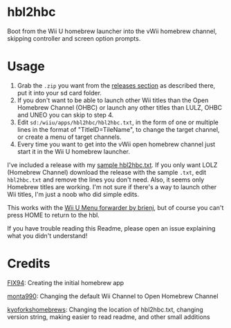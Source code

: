 # hbl2hbc
Boot from the Wii U homebrew launcher into the vWii homebrew channel, skipping controller and screen option prompts.

# Usage
1. Grab the `.zip` you want from the [releases section](https://github.com/kyoforkshomebrews/hbl2hbc/releases/latest) as described there, put it into your sd card folder.
2. If you don't want to be able to launch other Wii titles than the Open Homebrew Channel (OHBC) or launch any other titles than LULZ, OHBC and UNEO you can skip to step 4.
3. Edit `sd:/wiiu/apps/hbl2hbc/hbl2hbc.txt`, in the form of one or multiple lines in the format of "TitleID=TileName", to change the target channel, or create a menu of target channels.
4. Every time you want to get into the vWii open homebrew channel just start it in the Wii U homebrew launcher. 

I've included a release with my [sample hbl2hbc.txt](https://github.com/kyoforkshomebrews/hbl2hbc/blob/master/hbl2hbc.txt).
If you only want LOLZ (Homebrew Channel) download the release with the sample `.txt`, edit `hbl2hbc.txt` and remove the lines you don't need.
Also, it seems only Homebrew titles are working. I'm not sure if there's a way to launch other Wii titles,
I'm just a noob who did simple edits.

This works with the [Wii U Menu forwarder by brienj](https://gbatemp.net/threads/release-wiiu2hbc-a-hbl2hbc-forwarder-channel.455991/), but of course you can't press HOME to return to the hbl.

If you have trouble reading this Readme, please open an issue explaining what you didn't understand!

# Credits

[FIX94](https://github.com/FIX94): Creating the initial homebrew app

[monta990](https://github.com/monta990): Changing the default Wii Channel to Open Homebrew Channel

[kyoforkshomebrews](https://github.com/kyoforkshomebrews): Changing the location of hbl2hbc.txt, changing version string, making easier to read readme, and other small additions
